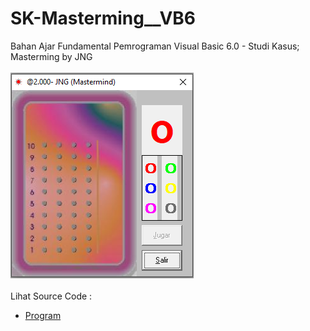# SK-Masterming__VB6
Bahan Ajar Fundamental Pemrograman Visual Basic 6.0 - Studi Kasus; Masterming by JNG<br><br>
<img src="https://github.com/RizkyKhapidsyah/SK-Masterming__VB6/blob/master/result/001.PNG"><br><br>
Lihat Source Code : <br>
- <a href="https://github.com/RizkyKhapidsyah/SK-Masterming__VB6">Program</a>
